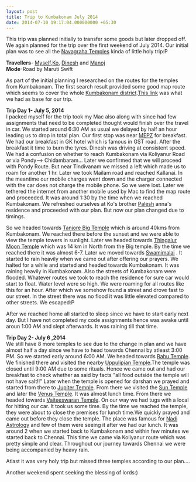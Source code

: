 ```yaml
---
layout: post
title: Trip to Kumbakonam July 2014
date: 2014-07-10 19:17:04.000000000 +05:30
---
```

This trip was planned initially to transfer some goods but later dropped off. We again planned for the trip over the first weekend of July 2014.
Our initial plan was to see all the [Navagraha Temples](http://en.wikipedia.org/wiki/Navagraha_temples) kinda of little holy trip:P

**Travellers**- [Myself](www.balaaagi.me),[Ko](https://www.facebook.com/komahanpaulraj), [Dinesh](https://www.facebook.com/dinesh.rajee.7) and [Manoj](https://www.facebook.com/profile.php?id=1781440509)<br>
**Mode**-Road by Maruti Swift

As part of the initial planning I researched on the routes for the temples from Kumbakonam. The first search result provided some good map route which seems to cover the whole [Kumbakonam district](http://en.wikipedia.org/wiki/Kumbakonam).[This link](http://kumbakonamtemples.in/navagraha-temple-route-maps.html) was what we had as base for our trip.

**Trip Day 1- July 5, 2014**<br>
I packed myself for the trip took my Mac also along with since had few assignments that need to be completed thought would finish over the travel in car. We started around 6:30 AM as usual we delayed by half an hour leading us to drop in total plan. Our first stop was near [MEPZ](http://en.wikipedia.org/wiki/Madras_Export_Processing_Zone) for breakfast. We had our breakfast in GK hotel which is famous in GST road.
After the breakfast it time to burn the tyres. Dinesh was driving at consistent speed. We had a confusion on whether to reach Kumbakonam via Koliyanur Road or via Pondy--> Chidambaram...
Later we confirmed that we will proceed with Pondy Route. But near Tindivanam we missed a left which made us to roam for another 1 hr. 
Later we took Mailam road and reached Kallanai.
In the meantime our mobile charges went down and the charger connected with the car does not charge the mobile phone.
So we were lost. Later we tethered the internet from another mobile used by Mac to find the map route and proceeded. It was around 1:30 by the time when we reached Kumbakonam.
We refreshed ourselves at Ko's brother [Palesh](https://www.facebook.com/palesh.paulraj) anna's residence and proceeded with our plan. But now our plan changed due to timings.

So we headed towards [Tanjore Big Temple](http://en.wikipedia.org/wiki/Brihadeeswarar_Temple) which is around 40kms from Kumbakonam. We reached there before the sunset and we were able to view the temple towers in sunlight. Later we headed towards [Thingalur Moon Temple](http://en.wikipedia.org/wiki/Kailasanthar_Temple,Thingalur) which was 14 km in North from the Big temple. By the time we reached there it was almost 6-7. Later we moved towards [Swamimalai](http://en.wikipedia.org/wiki/Swaminathaswamy_Temple,_Swamimalai) . It started to rain heavily when we came out after offering our prayers. We halted for a while and started and headed towards Kumbakonam. 
It was raining heavily in Kumbakonam. Also the streets of Kumbakonam were flooded. Whatever routes we took to reach the residence for sure car would start to float. Water level were so high. We were roaming for all routes like this for an hour. After which we somehow found a street and drove fast to our street. In the street there was no flood it was little elevated compared to other streets. We escaped:P

After we reached home all started to sleep since we have to start early next day. But I have not completed my code assignments hence was awake until aroun 1:00 AM and slept afterwards. It was raining till that time.

**Trip Day 2- July 6 ,2014**<br>
We still have 8 more temples to see due to the change in plan and we have almost half a day since we have to head towards Chennai by atleast 3:00 PM. So we started early around 6:00 AM.
We headed towards [Rahu Temple](http://en.wikipedia.org/wiki/Thirunageswaram). We finished there and visited the nearby [Uppulipian Temple](http://en.wikipedia.org/wiki/Uppiliappan_Temple).The temple was closed until 9:00 AM due to some rituals. Hence we came out and had our breakfast to check whether as said by facts "all food outside the temple will not have salt!!"
Later when the temple is opened for darshan we prayed and started from there to [Jupiter Temple](http://en.wikipedia.org/wiki/Apatsahayesvarar_Temple,_Alangudi). From there we visited the [Sun Temple](http://en.wikipedia.org/wiki/Suryanar_Kovil) and later the [Venus Temple](http://en.wikipedia.org/wiki/Agniswarar_Temple,_Kanjanur).
It was almost lunch time. From there we headed towards [Vaiteeswaran Temple](http://en.wikipedia.org/wiki/Vaitheeswaran_Koil). On our way we had tugs with a local for hitting our car. It took us some time.
By the time we reached the temple, they were about to close the premises for lunch time.We quickly prayed and came out before they close the temple.
The place was famous for [Nadi Astrology](http://en.wikipedia.org/wiki/Naadi) and few of them were seeing it after we had our lunch. It was around 2 when we started back to Kumbakonam and within few minutes we started back to Chennai.
This time we came via Koliyanur route which was pretty simple and clear. Throughout our journey towards Chennai we were being accompanied by heavy rain.

Atlast it was very holy trip but missed three temples according to our plan....

Another weekend spent seeking the blessing of lords:)
